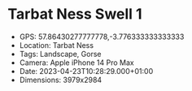# Tarbat Ness Swell 1

- GPS: 57.86430277777778,-3.776333333333333
- Location: Tarbat Ness
- Tags: Landscape, Gorse
- Camera: Apple iPhone 14 Pro Max
- Date: 2023-04-23T10:28:29.000+01:00
- Dimensions: 3979x2984
